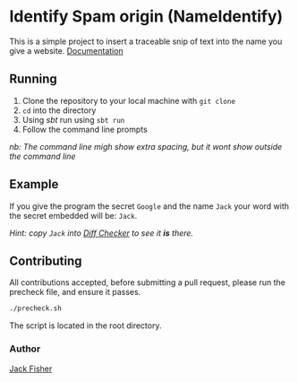 # Identify Spam origin (NameIdentify)
This is a simple project to insert a traceable snip of text into 
the name you give a website.
[Documentation](https://jdtechnology.github.io/Identify-Spam-Origin/com/jd/nameidentify/index.html "github pages")

## Running
1. Clone the repository to your local machine with `git clone`
2. `cd` into the directory
3. Using _sbt_ run using `sbt run`
4. Follow the command line prompts

_nb: The command line migh show extra spacing, but it wont show outside the command line_

## Example

If you give the program the secret `Google` and the name `Jack`
your word with the secret embedded will be: `J​​‌⁠‌⁠​​‌​⁠﻿ack`.

_Hint: copy `J​​‌⁠‌⁠​​‌​⁠﻿ack` into [Diff Checker](https://www.diffchecker.com/) to see it **is** there._

## Contributing
All contributions accepted, before submitting a pull request, please run the precheck file,
and ensure it passes.
```bash
./precheck.sh
```
The script is located in the root directory.
### Author
[Jack Fisher](https://github.com/jdtechnology)